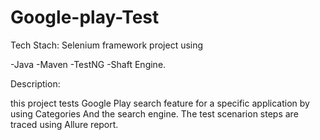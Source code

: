 # Google-play-Test

Tech Stach:
Selenium framework project using 

-Java
-Maven
-TestNG
-Shaft Engine.

Description: 

this project tests Google Play search feature for a specific application by using Categories And the search engine.
The test scenarion steps are traced using Allure report.
